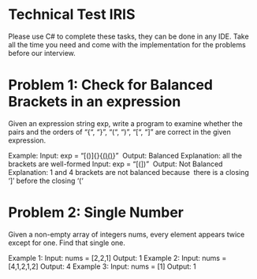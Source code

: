 # Technical Test IRIS
Please use C# to complete these tasks, they can be done in any IDE. Take all the time
you need and come with the implementation for the problems before our interview.

# Problem 1: Check for Balanced Brackets in an expression
Given an expression string exp, write a program to examine whether the pairs and
the orders of “{“, “}”, “(“, “)”, “[“, “]” are correct in the given expression.

Example:
Input: exp = “[()]{}{[()()]()}” 
Output: Balanced
Explanation: all the brackets are well-formed
Input: exp = “[(])” 
Output: Not Balanced 
Explanation: 1 and 4 brackets are not balanced because 
there is a closing ‘]’ before the closing ‘(‘
# Problem 2: Single Number
Given a non-empty array of integers nums, every element appears twice except for one.
Find that single one.

Example 1:
Input: nums = [2,2,1]
Output: 1
Example 2:
Input: nums = [4,1,2,1,2]
Output: 4
Example 3:
Input: nums = [1]
Output: 1